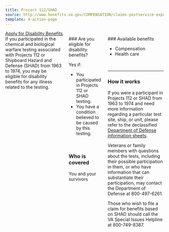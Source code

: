 ```yaml
---
title: Project 112/SHAD
source: http://www.benefits.va.gov/COMPENSATION/claims-postservice-exposures-project_112_shad.asp
template: 4-action-page
---
```


<div class="main" role="main" markdown="0">

<div class="va-action-bar--header">
  <div class="row">
    <div class="small-12 columns">
      <a class="usa-button-primary va-button-primary" href="/disability-benefits/apply-for-benefits/">Apply for Disability Benefits</a>
    </div>
  </div>
</div>

<div class="section one" markdown="0">
<div class="primary" markdown="0">
<div class="row" markdown="0">
<div class="small-12 medium-8 columns">

<div markdown="1">
If you participated in the chemical and biological warfare testing associated with Projects 112 or Shipboard Hazard and Defense (SHAD) from 1963 to 1974, you may be eligible for disability benefits for any illness related to the testing.
</div>
<div class="call-out" markdown="1">
### Are you eligible for disability benefits?

Yes if:

-	You participated in Projects 112 or SHAD testing.
-	You have a condition believed to be caused by this testing.

<br>

### Who is covered

You and your survivors
</div>
<div markdown="1">
### Available benefits

-	Compensation
-	Health care

<br>
<hr>

### How it works

If you were a participant in Projects 112 or SHAD from 1963 to 1974 and need more information regarding a particular test site, ship, or unit, please refer to the declassified [Department of Defense information sheets]( http://www.health.mil/Military-Health-Topics/Health-Readiness/Environmental-Exposures/Project-112-SHAD/Fact-Sheets).

Veterans or family members with questions about the tests, including their possible participation in them, or who have information that can substantiate their participation, may contact the Department of Defense at 800-497-6261.

Those who wish to file a claim for benefits based on SHAD should call the VA Special Issues Helpline at 800-749-8387.
</div>
</div>

</div>
</div>


</div>
